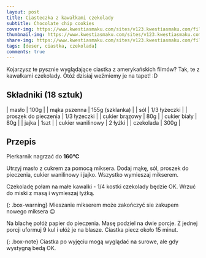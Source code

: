 ```yaml
---
layout: post
title: Ciasteczka z kawałkami czekolady
subtitle: Chocolate chip cookies
cover-img: https://www.kwestiasmaku.com/sites/v123.kwestiasmaku.com/files/chocolate_chip_cookies_00_1.jpg #duży obrazek w tle
thumbnail-img: https://www.kwestiasmaku.com/sites/v123.kwestiasmaku.com/files/chocolate_chip_cookies_00_1.jpg #mały obrazek na stronę główną
share-img: https://www.kwestiasmaku.com/sites/v123.kwestiasmaku.com/files/chocolate_chip_cookies_00_1.jpg #obrazek przy udostępnianiu 
tags: [deser, ciastka, czekolada]
comments: true
---
```


Kojarzysz te pysznie wyglądające ciastka z amerykańskich filmów? 
Tak, te z kawałkami czekolady.
Otóż dzisiaj weźmiemy je na tapet! :D

## Składniki (18 sztuk)

| masło | 100g |
| mąka pszenna | 155g (szklanka) |
| sól | 1/3 łyżeczki |
| proszek do pieczenia | 1/3 łyżeczki |
| cukier brązowy | 80g |
| cukier biały | 80g |
| jajka | 1szt |
| cukier wanilinowy | 2 łyżki |
| czekolada | 300g |

## Przepis

Pierkarnik nagrzać do **160℃**

Utrzyj masło z cukrem za pomocą miksera. 
Dodaj mąkę, sól, proszek do pieczenia, cukier wanilinowy i jajko.
Wszystko wymieszaj mikserem. 

Czekoladę połam na małe kawalki - 1/4 kostki czekolady będzie OK.
Wrzuć do miski z masą i wymieszaj łyżką.

{: .box-warning}
Mieszanie mikserem może zakończyć sie zakupem nowego miksera 😉

Na blachę połóż papier do pieczenia.
Masę podziel na dwie porcje.
Z jednej porcji uformuj 9 kul i ułóż je na blasze.
Ciastka piecz około 15 minut.

{: .box-note}
Ciastka po wyjęciu mogą wyglądać na surowe, ale gdy wystygną bedą OK.